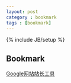 ```yaml
---
layout: post
category : bookmark
tags : [bookmark]
---
```

{% include JB/setup %}
## Bookmark 

[Google网站站长工具](https://www.google.com/webmasters/tools/home)


<!--more-->
